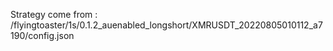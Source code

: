 Strategy come from : /flyingtoaster/1s/0.1.2_auenabled_longshort/XMRUSDT_20220805010112_a7190/config.json